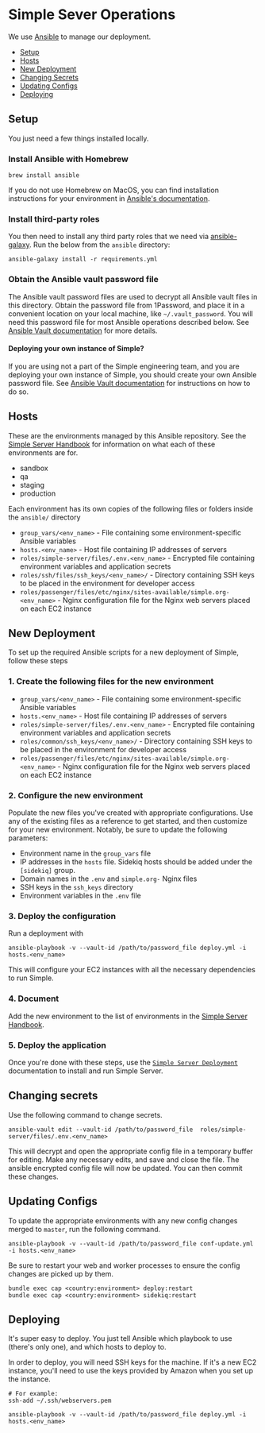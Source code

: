# Simple Sever Operations

We use [Ansible](http://docs.ansible.com/) to manage our deployment.

* [Setup](#setup)
* [Hosts](#hosts)
* [New Deployment](#new-deployment)
* [Changing Secrets](#changing-secrets)
* [Updating Configs](#updating-configs)
* [Deploying](#deploying)

## Setup

You just need a few things installed locally.

### Install Ansible with Homebrew

```
brew install ansible
```

If you do not use Homebrew on MacOS, you can find installation instructions for your environment in
[Ansible's documentation](https://docs.ansible.com/ansible/latest/installation_guide/intro_installation.html).

### Install third-party roles

You then need to install any third party roles that we need via [ansible-galaxy](https://galaxy.ansible.com/docs/).
Run the below from the `ansible` directory:

```
ansible-galaxy install -r requirements.yml
```

### Obtain the Ansible vault password file

The Ansible vault password files are used to decrypt all Ansible vault files in this directory. Obtain the password file
from 1Password, and place it in a convenient location on your local machine, like `~/.vault_password`. You will need
this password file for most Ansible operations described below. See [Ansible Vault documentation](https://docs.ansible.com/ansible/2.8/user_guide/vault.html)
for more details.

#### Deploying your own instance of Simple?

If you are using not a part of the Simple engineering team, and you are deploying your own instance of
Simple, you should create your own Ansible password file. See [Ansible Vault documentation](https://docs.ansible.com/ansible/2.8/user_guide/vault.html)
for instructions on how to do so.

## Hosts

These are the environments managed by this Ansible repository. See the
[Simple Server Handbook](https://docs.google.com/document/d/1VTVBr8HcLWK6Nrg4gQkuQKb3H8EtiqQA-zGWTu3ddHc/edit)
for information on what each of these environments are for.

- sandbox
- qa
- staging
- production

Each environment has its own copies of the following files or folders inside the `ansible/` directory

* `group_vars/<env_name>` - File containing some environment-specific Ansible variables
* `hosts.<env_name>` - Host file containing IP addresses of servers
* `roles/simple-server/files/.env.<env_name>` - Encrypted file containing environment variables and application secrets
* `roles/ssh/files/ssh_keys/<env_name>/` - Directory containing SSH keys to be placed in the environment for developer access
* `roles/passenger/files/etc/nginx/sites-available/simple.org-<env_name>` - Nginx configuration file for the Nginx web
  servers placed on each EC2 instance

## New Deployment

To set up the required Ansible scripts for a new deployment of Simple, follow these steps

### 1. Create the following files for the new environment

* `group_vars/<env_name>` - File containing some environment-specific Ansible variables
* `hosts.<env_name>` - Host file containing IP addresses of servers
* `roles/simple-server/files/.env.<env_name>` - Encrypted file containing environment variables and application secrets
* `roles/common/ssh_keys/<env_name>/` - Directory containing SSH keys to be placed in the environment for developer access
* `roles/passenger/files/etc/nginx/sites-available/simple.org-<env_name>` - Nginx configuration file for the Nginx web
  servers placed on each EC2 instance

### 2. Configure the new environment

Populate the new files you've created with appropriate configurations. Use any of the existing files as a reference to
get started, and then customize for your new environment. Notably, be sure to update the following parameters:

* Environment name in the `group_vars` file
* IP addresses in the `hosts` file. Sidekiq hosts should be added under the `[sidekiq]` group.
* Domain names in the `.env` and `simple.org-` Nginx files
* SSH keys in the `ssh_keys` directory
* Environment variables in the `.env` file

### 3. Deploy the configuration

Run a deployment with

```
ansible-playbook -v --vault-id /path/to/password_file deploy.yml -i hosts.<env_name>
```

This will configure your EC2 instances with all the necessary dependencies to run Simple.

### 4. Document

Add the new environment to the list of environments in the [Simple Server Handbook](https://docs.google.com/document/d/1VTVBr8HcLWK6Nrg4gQkuQKb3H8EtiqQA-zGWTu3ddHc/edit).

### 5. Deploy the application

Once you're done with these steps, use the [`Simple Server Deployment`](https://github.com/simpledotorg/simple-server#deployment)
documentation to install and run Simple Server.

## Changing secrets

Use the following command to change secrets.

```
ansible-vault edit --vault-id /path/to/password_file  roles/simple-server/files/.env.<env_name>
```

This will decrypt and open the appropriate config file in a temporary buffer for editing. Make any necessary edits, and
save and close the file. The ansible encrypted config file will now be updated. You can then commit these changes.


## Updating Configs

To update the appropriate environments with any new config changes merged to `master`, run the following command.

```
ansible-playbook -v --vault-id /path/to/password_file conf-update.yml -i hosts.<env_name>
```

Be sure to restart your web and worker processes to ensure the config changes are picked up by them.

```
bundle exec cap <country:environment> deploy:restart
bundle exec cap <country:environment> sidekiq:restart
```

## Deploying

It's super easy to deploy. You just tell Ansible which playbook to use (there's only one), and which hosts to deploy to.

In order to deploy, you will need SSH keys for the machine. If it's a new EC2 instance, you'll need to use the keys provided by Amazon when you set up the instance.

```
# For example:
ssh-add ~/.ssh/webservers.pem
```

```
ansible-playbook -v --vault-id /path/to/password_file deploy.yml -i hosts.<env_name>
```
